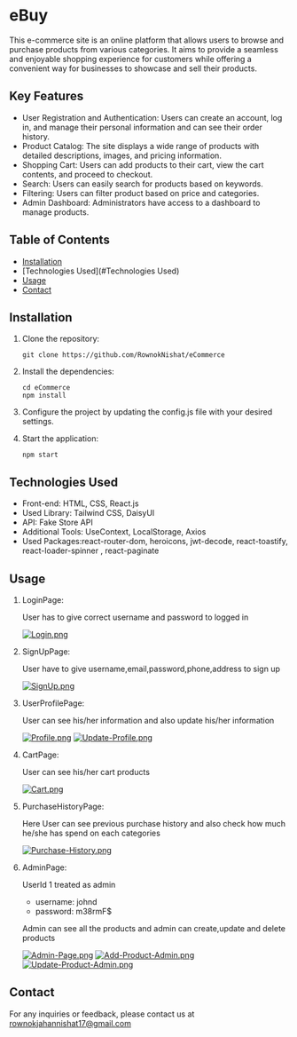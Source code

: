 # eBuy

This e-commerce site is an online platform that allows users to browse and purchase products from various categories. It aims to provide a seamless and enjoyable shopping experience for customers while offering a convenient way for businesses to showcase and sell their products.

## Key Features

- User Registration and Authentication: Users can create an account, log in, and manage their personal information and can see their order history.
- Product Catalog: The site displays a wide range of products with detailed descriptions, images, and pricing information.
- Shopping Cart: Users can add products to their cart, view the cart contents, and proceed to checkout.
- Search: Users can easily search for products based on keywords.
- Filtering: Users can filter product based on price and categories.
- Admin Dashboard: Administrators have access to a dashboard to manage products.

## Table of Contents

- [Installation](#installation)
- [Technologies Used](#Technologies Used)
- [Usage](#usage)
- [Contact](#contact)


## Installation

1. Clone the repository:

   ```shell
   git clone https://github.com/RownokNishat/eCommerce
   ```

2. Install the dependencies:

   ```shell
   cd eCommerce
   npm install
   ```

3. Configure the project by updating the config.js file with your desired settings.

4. Start the application:

   ```shell
   npm start
   ```

## Technologies Used

- Front-end: HTML, CSS, React.js
- Used Library: Tailwind CSS, DaisyUI
- API: Fake Store API
- Additional Tools: UseContext, LocalStorage, Axios
- Used Packages:react-router-dom, heroicons, jwt-decode, react-toastify, react-loader-spinner , react-paginate

## Usage

1. LoginPage:

   User has to give correct username and password to logged in
   
   [![Login.png](https://i.postimg.cc/T3J6vjjM/Login.png)](https://postimg.cc/qNqY83Zj)

2. SignUpPage:

   User have to give username,email,password,phone,address to sign up
   
   [![SignUp.png](https://i.postimg.cc/0yhqjw1q/SignUp.png)](https://postimg.cc/dhRfSD0W)

3. UserProfilePage:

   User can see his/her information and also update his/her information
   
   [![Profile.png](https://i.postimg.cc/fLJXKpgd/Profile.png)](https://postimg.cc/VrPdsGws)
   [![Update-Profile.png](https://i.postimg.cc/JhQKgfqd/Update-Profile.png)](https://postimg.cc/KKRn3sCn)

4. CartPage:

   User can see his/her cart products
   
   [![Cart.png](https://i.postimg.cc/3N0R4HfL/Cart.png)](https://postimg.cc/xNYYhB2H)

5. PurchaseHistoryPage:

   Here User can see previous purchase history and also check how much he/she has spend on each categories
   
   [![Purchase-History.png](https://i.postimg.cc/Cx5Fz0Zb/Purchase-History.png)](https://postimg.cc/NKhhzWk0)

6. AdminPage:

   UserId 1 treated as admin
   * username: johnd
   * password: m38rmF$
   
   Admin can see all the products and admin can create,update and delete products
   
   [![Admin-Page.png](https://i.postimg.cc/jS0WfLby/Admin-Page.png)](https://postimg.cc/vchHF8Dm)
   [![Add-Product-Admin.png](https://i.postimg.cc/TPvrTt1M/Add-Product-Admin.png)](https://postimg.cc/CRJZNHbm)
   [![Update-Product-Admin.png](https://i.postimg.cc/D0wNBv3g/Update-Product-Admin.png)](https://postimg.cc/qhWQ7dRh)
   
## Contact

For any inquiries or feedback, please contact us at rownokjahannishat17@gmail.com

